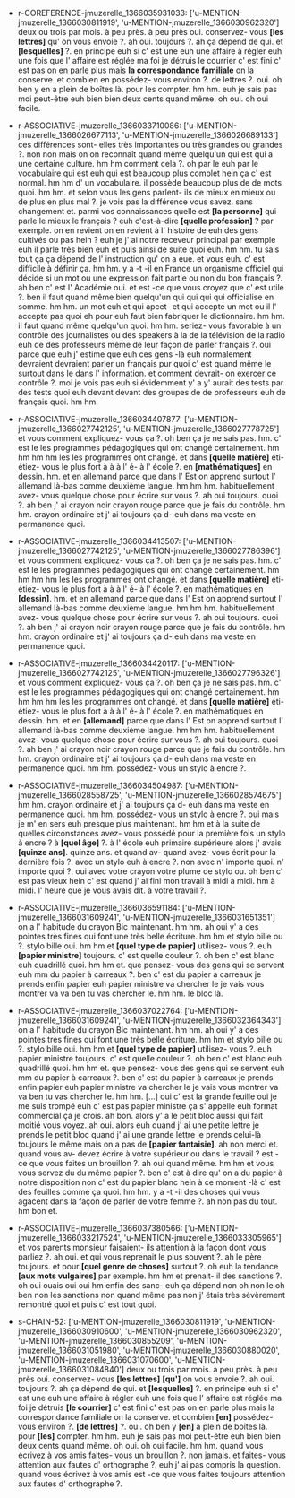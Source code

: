  * r-COREFERENCE-jmuzerelle_1366035931033: ['u-MENTION-jmuzerelle_1366030811919', 'u-MENTION-jmuzerelle_1366030962320']
	deux ou trois par mois.
	 à peu près.
	 à peu près oui.
	 conservez- vous **[les lettres]** qu' on vous envoie ?.
	 ah oui.
	 toujours ?.
	 ah ça dépend de qui.
	 et **[lesquelles]** ?.
	 en principe euh si c' est une euh une affaire à régler euh une fois que l' affaire est réglée ma foi je détruis le courrier c' est fini c' est pas on en parle plus mais **la correspondance familiale** on la conserve.
	 et combien en possédez- vous environ ?.
	 de lettres ?.
	 oui.
	 oh ben y en a plein de boîtes là.
	 pour les compter.
	 hm hm.
	 euh je sais pas moi peut-être euh bien bien deux cents quand même.
	 oh oui.
	 oh oui facile.
	
 * r-ASSOCIATIVE-jmuzerelle_1366033710086: ['u-MENTION-jmuzerelle_1366026677113', 'u-MENTION-jmuzerelle_1366026689133']
	ces différences sont- elles très importantes ou très grandes ou grandes ?.
	 non non mais on on reconnaît quand même quelqu'un qui est qui a une certaine culture.
	 hm hm comment cela ?.
	 oh par le euh par le vocabulaire qui est euh qui est beaucoup plus complet hein ça c' est normal.
	 hm hm d' un vocabulaire.
	 il possède beaucoup plus de de mots quoi.
	 hm hm.
	 et selon vous les gens parlent- ils de mieux en mieux ou de plus en plus mal ?.
	 je vois pas la différence vous savez.
	 sans changement et.
	 parmi vos connaissances quelle est **[la personne]** qui parle le mieux le français ? euh c'est-à-dire **[quelle profession]** ? par exemple.
	 on en revient on en revient à l' histoire de euh des gens cultivés ou pas hein ? euh je j' ai notre receveur principal par exemple euh il parle très bien euh et puis ainsi de suite quoi euh.
	 hm hm.
	 tu sais tout ça ça dépend de l' instruction qu' on a eue.
	 et vous euh.
	 c' est difficile à définir ça.
	 hm hm.
	 y a -t -il en France un organisme officiel qui décide si un mot ou une expression fait partie ou non du bon français ?.
	 ah ben c' est l' Académie oui.
	 et est -ce que vous croyez que c' est utile ?.
	 ben il faut quand même bien quelqu'un qui qui qui qui officialise en somme.
	 hm hm.
	 un mot euh et qui apcet- et qui accepte un mot ou il l' accepte pas quoi eh pour euh faut bien fabriquer le dictionnaire.
	 hm hm.
	 il faut quand même quelqu'un quoi.
	 hm hm.
	 seriez- vous favorable à un contrôle des journalistes ou des speakers à la de la télévision de la radio euh de des professeurs même de leur façon de parler français ?.
	 oui parce que euh j' estime que euh ces gens -là euh normalement devraient devraient parler un français pur quoi c' est quand même le surtout dans le dans l' information.
	 et comment devrait- on exercer ce contrôle ?.
	 moi je vois pas euh si évidemment y' a y' aurait des tests par des tests quoi euh devant devant des groupes de de professeurs euh de français quoi.
	 hm hm.
	
 * r-ASSOCIATIVE-jmuzerelle_1366034407877: ['u-MENTION-jmuzerelle_1366027742125', 'u-MENTION-jmuzerelle_1366027778725']
	et vous comment expliquez- vous ça ?.
	 oh ben ça je ne sais pas.
	 hm.
	 c' est le les programmes pédagogiques qui ont changé certainement.
	 hm hm hm hm les les programmes ont changé.
	 et dans **[quelle matière]** éti- étiez- vous le plus fort à à à l' é- à l' école ?.
	 en **[mathématiques]** en dessin.
	 hm.
	 et en allemand parce que dans l' Est on apprend surtout l' allemand là-bas comme deuxième langue.
	 hm hm hm.
	 habituellement avez- vous quelque chose pour écrire sur vous ?.
	 ah oui toujours.
	 quoi ?.
	 ah ben j' ai crayon noir crayon rouge parce que je fais du contrôle.
	 hm hm.
	 crayon ordinaire et j' ai toujours ça d- euh dans ma veste en permanence quoi.
	
 * r-ASSOCIATIVE-jmuzerelle_1366034413507: ['u-MENTION-jmuzerelle_1366027742125', 'u-MENTION-jmuzerelle_1366027786396']
	et vous comment expliquez- vous ça ?.
	 oh ben ça je ne sais pas.
	 hm.
	 c' est le les programmes pédagogiques qui ont changé certainement.
	 hm hm hm hm les les programmes ont changé.
	 et dans **[quelle matière]** éti- étiez- vous le plus fort à à à l' é- à l' école ?.
	 en mathématiques en **[dessin]**.
	 hm.
	 et en allemand parce que dans l' Est on apprend surtout l' allemand là-bas comme deuxième langue.
	 hm hm hm.
	 habituellement avez- vous quelque chose pour écrire sur vous ?.
	 ah oui toujours.
	 quoi ?.
	 ah ben j' ai crayon noir crayon rouge parce que je fais du contrôle.
	 hm hm.
	 crayon ordinaire et j' ai toujours ça d- euh dans ma veste en permanence quoi.
	
 * r-ASSOCIATIVE-jmuzerelle_1366034420117: ['u-MENTION-jmuzerelle_1366027742125', 'u-MENTION-jmuzerelle_1366027796326']
	et vous comment expliquez- vous ça ?.
	 oh ben ça je ne sais pas.
	 hm.
	 c' est le les programmes pédagogiques qui ont changé certainement.
	 hm hm hm hm les les programmes ont changé.
	 et dans **[quelle matière]** éti- étiez- vous le plus fort à à à l' é- à l' école ?.
	 en mathématiques en dessin.
	 hm.
	 et en **[allemand]** parce que dans l' Est on apprend surtout l' allemand là-bas comme deuxième langue.
	 hm hm hm.
	 habituellement avez- vous quelque chose pour écrire sur vous ?.
	 ah oui toujours.
	 quoi ?.
	 ah ben j' ai crayon noir crayon rouge parce que je fais du contrôle.
	 hm hm.
	 crayon ordinaire et j' ai toujours ça d- euh dans ma veste en permanence quoi.
	 hm hm.
	 possédez- vous un stylo à encre ?.
	
 * r-ASSOCIATIVE-jmuzerelle_1366034504987: ['u-MENTION-jmuzerelle_1366028558725', 'u-MENTION-jmuzerelle_1366028574675']
	hm hm.
	 crayon ordinaire et j' ai toujours ça d- euh dans ma veste en permanence quoi.
	 hm hm.
	 possédez- vous un stylo à encre ?.
	 oui mais je m' en sers euh presque plus maintenant.
	 hm hm et à la suite de quelles circonstances avez- vous possédé pour la première fois un stylo à encre ? à **[quel âge]** ?.
	 à l' école euh primaire supérieure alors j' avais **[quinze ans]**.
	 quinze ans.
	 et quand av- quand avez- vous écrit pour la dernière fois ?.
	 avec un stylo euh à encre ?.
	 non avec n' importe quoi.
	 n' importe quoi ?.
	 oui avec votre crayon votre plume de stylo ou.
	 oh ben c' est pas vieux hein c' est quand j' ai fini mon travail à midi à midi.
	 hm à midi.
	 l' heure que je vous avais dit.
	 à votre travail ?.
	
 * r-ASSOCIATIVE-jmuzerelle_1366036591184: ['u-MENTION-jmuzerelle_1366031609241', 'u-MENTION-jmuzerelle_1366031651351']
	on a l' habitude du crayon Bic maintenant.
	 hm hm.
	 ah oui y' a des pointes très fines qui font une très belle écriture.
	 hm hm et stylo bille ou ?.
	 stylo bille oui.
	 hm hm et **[quel type de papier]** utilisez- vous ?.
	 euh **[papier ministre]** toujours.
	 c' est quelle couleur ?.
	 oh ben c' est blanc euh quadrillé quoi.
	 hm hm et.
	 que pensez- vous des gens qui se servent euh mm du papier à carreaux ?.
	 ben c' est du papier à carreaux je prends enfin papier euh papier ministre va chercher le je vais vous montrer va va ben tu vas chercher le.
	 hm hm.
	 le bloc là.
	
 * r-ASSOCIATIVE-jmuzerelle_1366037022764: ['u-MENTION-jmuzerelle_1366031609241', 'u-MENTION-jmuzerelle_1366032364343']
	on a l' habitude du crayon Bic maintenant.
	 hm hm.
	 ah oui y' a des pointes très fines qui font une très belle écriture.
	 hm hm et stylo bille ou ?.
	 stylo bille oui.
	 hm hm et **[quel type de papier]** utilisez- vous ?.
	 euh papier ministre toujours.
	 c' est quelle couleur ?.
	 oh ben c' est blanc euh quadrillé quoi.
	 hm hm et.
	 que pensez- vous des gens qui se servent euh mm du papier à carreaux ?.
	 ben c' est du papier à carreaux je prends enfin papier euh papier ministre va chercher le je vais vous montrer va va ben tu vas chercher le.
	 hm hm.
	 [...] oui c' est la grande feuille oui je me suis trompé euh c' est pas papier ministre ça s' appelle euh format commercial ça je crois.
	 ah bon.
	 alors y' a le petit bloc aussi qui fait moitié vous voyez.
	 ah oui.
	 alors euh quand j' ai une petite lettre je prends le petit bloc quand j' ai une grande lettre je prends celui-là toujours le même mais on a pas de **[papier fantaisie]**.
	 ah non merci et.
	 quand vous av- devez écrire à votre supérieur ou dans le travail ? est -ce que vous faites un brouillon ?.
	 ah oui quand même.
	 hm hm et vous vous servez du du même papier ?.
	 ben c' est à dire qu' on a du papier à notre disposition non c' est du papier blanc hein à ce moment -là c' est des feuilles comme ça quoi.
	 hm hm.
	 y a -t -il des choses qui vous agacent dans la façon de parler de votre femme ?.
	 ah non pas du tout.
	 hm bon et.
	
 * r-ASSOCIATIVE-jmuzerelle_1366037380566: ['u-MENTION-jmuzerelle_1366033217524', 'u-MENTION-jmuzerelle_1366033305965']
	et vos parents monsieur faisaient- ils attention à la façon dont vous parliez ?.
	 ah oui.
	 et qui vous reprenait le plus souvent ?.
	 ah le père toujours.
	 et pour **[quel genre de choses]** surtout ?.
	 oh euh la tendance **[aux mots vulgaires]** par exemple.
	 hm hm et prenait- il des sanctions ?.
	 oh oui ouais oui oui hm enfin des sanc- euh ça dépend non oh non le oh ben non les sanctions non quand même pas non j' étais très sévèrement remontré quoi et puis c' est tout quoi.
	
 * s-CHAIN-52: ['u-MENTION-jmuzerelle_1366030811919', 'u-MENTION-jmuzerelle_1366030910600', 'u-MENTION-jmuzerelle_1366030962320', 'u-MENTION-jmuzerelle_1366030855209', 'u-MENTION-jmuzerelle_1366031051980', 'u-MENTION-jmuzerelle_1366030880020', 'u-MENTION-jmuzerelle_1366031070600', 'u-MENTION-jmuzerelle_1366031084840']
	deux ou trois par mois.
	 à peu près.
	 à peu près oui.
	 conservez- vous **[les lettres]** **[qu']** on vous envoie ?.
	 ah oui.
	 toujours ?.
	 ah ça dépend de qui.
	 et **[lesquelles]** ?.
	 en principe euh si c' est une euh une affaire à régler euh une fois que l' affaire est réglée ma foi je détruis **[le courrier]** c' est fini c' est pas on en parle plus mais la correspondance familiale on la conserve.
	 et combien **[en]** possédez- vous environ ?.
	 **[de lettres]** ?.
	 oui.
	 oh ben y **[en]** a plein de boîtes là.
	 pour **[les]** compter.
	 hm hm.
	 euh je sais pas moi peut-être euh bien bien deux cents quand même.
	 oh oui.
	 oh oui facile.
	 hm hm.
	 quand vous écrivez à vos amis faites- vous un brouillon ?.
	 non jamais.
	 et faites- vous attention aux fautes d' orthographe ?.
	 euh j' ai pas compris la question.
	 quand vous écrivez à vos amis est -ce que vous faites toujours attention aux fautes d' orthographe ?.
	
